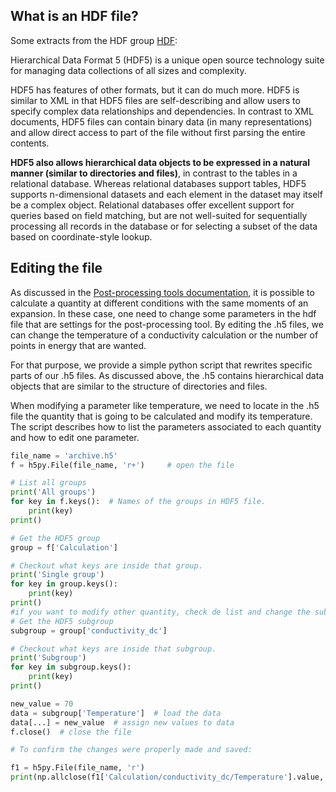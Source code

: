 ## What is an HDF file?

Some extracts from the HDF group [HDF](https://support.hdfgroup.org/documentation/index.html):

Hierarchical Data Format 5 (HDF5) is a unique open source technology suite for managing data collections of all sizes and complexity.

HDF5 has features of other formats, but it can do much more.
HDF5 is similar to XML in that HDF5 files are self-describing and allow users to specify complex data relationships and dependencies.
In contrast to XML documents, HDF5 files can contain binary data (in many representations) and allow direct access to part of the file without first parsing the entire contents.

**HDF5 also allows hierarchical data objects to be expressed in a natural manner (similar to directories and files)**, in contrast to the tables in a relational database.
Whereas relational databases support tables, HDF5 supports n-dimensional datasets and each element in the dataset may itself be a complex object.
Relational databases offer excellent support for queries based on field matching,
but are not well-suited for sequentially processing all records in the database or for selecting a subset of the data based on coordinate-style lookup.

## Editing the file

As discussed in the [Post-processing tools documentation](postprocessing.md), it is possible to calculate a quantity at different conditions with the same moments of an expansion.
In these case, one need to change some parameters in the hdf file that are settings for the post-processing tool.
By editing the .h5 files, we can change the temperature of a conductivity calculation or the number of points in energy that are wanted.

For that purpose, we provide a simple python script that rewrites specific parts of our .h5 files.
As discussed above, the .h5 contains hierarchical data objects that are similar to the structure of directories and files.

When modifying a parameter like temperature, we need to locate in the .h5 file the quantity that is going to be calculated and modify its temperature.
The script describes how to list the parameters associated to each quantity and how to edit one parameter.

``` python linenums="1"
file_name = 'archive.h5'
f = h5py.File(file_name, 'r+')     # open the file

# List all groups
print('All groups')
for key in f.keys():  # Names of the groups in HDF5 file.
    print(key)
print()

# Get the HDF5 group
group = f['Calculation']

# Checkout what keys are inside that group.
print('Single group')
for key in group.keys():
    print(key)
print()
#if you want to modify other quantity, check de list and change the subgroup below
# Get the HDF5 subgroup
subgroup = group['conductivity_dc']

# Checkout what keys are inside that subgroup.
print('Subgroup')
for key in subgroup.keys():
    print(key)
print()

new_value = 70
data = subgroup['Temperature']  # load the data
data[...] = new_value  # assign new values to data
f.close()  # close the file

# To confirm the changes were properly made and saved:

f1 = h5py.File(file_name, 'r')
print(np.allclose(f1['Calculation/conductivity_dc/Temperature'].value, new_value))
```


